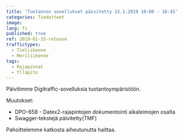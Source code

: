 ```yaml
---
title: 'Tuotannon sovellukset päivitetty 15.1.2019 10:00 - 10:45'
categories: Tiedotteet
image: 
lang: fi
published: true
ref: 2019-01-15-release
traffictypes:
  - Tieliikenne
  - Meriliikenne
tags:
  - Rajapinnat
  - Ylläpito
---
```


Päivitimme Digitraffic-sovelluksia tuotantoympäristöön.

Muutokset:

- DPO-658 - Datex2-rajapintojen dokumentointi aikaleimojen osalta
- Swagger-tekstejä päivitetty(TMF)

Pahoittelemme katkosta aiheutunutta haittaa.
